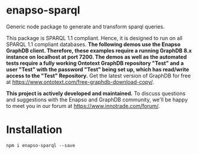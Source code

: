 # enapso-sparql
Generic node package to generate and transform sparql queries.

This package is SPARQL 1.1 compliant. Hence, it is designed to run on all SPARQL 1.1 compliant databases. 
**The following demos use the Enapso GraphDB client. Therefore, these examples require a running GraphDB 8.x instance on localhost at port 7200. The demos as well as the automated tests require a fully working Ontotext GraphDB repository "Test" and a user "Test" with the password "Test" being set up, which has read/write access to the "Test" Repository.**
Get the latest version of GraphDB for free at https://www.ontotext.com/free-graphdb-download-copy/.

**This project is actively developed and maintained.**
To discuss questions and suggestions with the Enapso and GraphDB community, we'll be happy to meet you in our forum at https://www.innotrade.com/forum/.

# Installation 
```
npm i enapso-sparql --save
```


